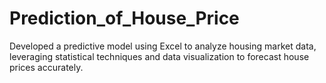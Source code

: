 # Prediction_of_House_Price
Developed a predictive model using Excel to analyze housing market data, leveraging statistical techniques and data visualization to forecast house prices accurately.
